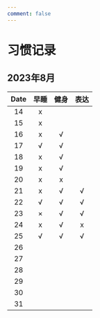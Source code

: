 ```yaml
---
comment: false
---
```


# 习惯记录
## 2023年8月
| Date | 早睡 | 健身 | 表达 |
|:----:|:----:|:----:|:----:|
| 14   | x    |      |      |
| 15   | x    |      |      |
| 16   | x    | √   |      |
| 17   | √   | √   |      |
| 18   | x    | √   |      |
| 19   | x    | √   |      |
| 20   | x    | x    |      |
| 21   | x    | √   | √   |
| 22   | √   | √   | √   |
| 23   | ×   | √   | √   |
| 24   | x    | √   | x    |
| 25   | √   | √   | √   |
| 26   |      |      |      |
| 27   |      |      |      |
| 28   |      |      |      |
| 29   |      |      |      |
| 30   |      |      |      |
| 31   |      |      |      |

